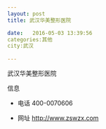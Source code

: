 ```yaml
--- 
layout: post 
title: 武汉华美整形医院

date:   2016-05-03 13:39:56 
categories:其他  
city:武汉
  
--- 
```

   
武汉华美整形医院

信息
 - 电话 400-0070606

 - 网址 http://www.zswzx.com


